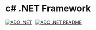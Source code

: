 # c# .NET Framework
[![ADO .NET](https://img.shields.io/badge/ADO.NET-Database-%238A2BE2.svg?style=for-the-badge&logo=visual-studio-code&logoColor=white)](https://github.com/parksanghan/Csharp.NET/tree/main/.NET%20SQL%20ADO%20Database)
&nbsp;
[![ADO .NET README](https://img.shields.io/badge/ADO.NET-Database-README-%238A2BE2.svg?style=for-the-badge&logo=visual-studio-code&logoColor=white)](README/ADO%20NET%20DataBase.md)
